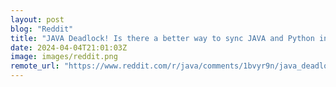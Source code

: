 ```yaml
---
layout: post
blog: "Reddit"
title: "JAVA Deadlock! Is there a better way to sync JAVA and Python in realtime except ProcessBuilder."
date: 2024-04-04T21:01:03Z
image: images/reddit.png
remote_url: "https://www.reddit.com/r/java/comments/1bvyr9n/java_deadlock_is_there_a_better_way_to_sync_java/"
---
```

